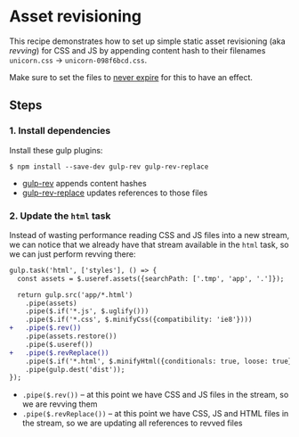 # Asset revisioning

This recipe demonstrates how to set up simple static asset revisioning (aka *revving*) for CSS and JS by appending content hash to their filenames `unicorn.css` → `unicorn-098f6bcd.css`.

Make sure to set the files to [never expire](http://developer.yahoo.com/performance/rules.html#expires) for this to have an effect.

## Steps

### 1. Install dependencies

Install these gulp plugins:

```
$ npm install --save-dev gulp-rev gulp-rev-replace
```

* [gulp-rev](https://github.com/sindresorhus/gulp-rev) appends content hashes
* [gulp-rev-replace](https://github.com/jamesknelson/gulp-rev-replace) updates references to those files

### 2. Update the `html` task

Instead of wasting performance reading CSS and JS files into a new stream, we can notice that we already have that stream available in the `html` task, so we can just perform revving there:

```diff
gulp.task('html', ['styles'], () => {
  const assets = $.useref.assets({searchPath: ['.tmp', 'app', '.']});

  return gulp.src('app/*.html')
    .pipe(assets)
    .pipe($.if('*.js', $.uglify()))
    .pipe($.if('*.css', $.minifyCss({compatibility: 'ie8'})))
+   .pipe($.rev())
    .pipe(assets.restore())
    .pipe($.useref())
+   .pipe($.revReplace())
    .pipe($.if('*.html', $.minifyHtml({conditionals: true, loose: true})))
    .pipe(gulp.dest('dist'));
});
```

* `.pipe($.rev())` – at this point we have CSS and JS files in the stream, so we are revving them
* `.pipe($.revReplace())` – at this point we have CSS, JS and HTML files in the stream, so we are updating all references to revved files
